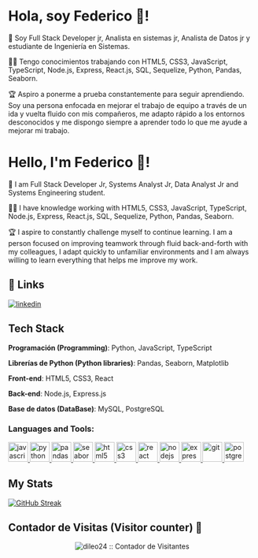 
# Hola, soy Federico 👋!

🚀 Soy Full Stack Developer jr, Analista en sistemas jr, Analista de Datos jr y estudiante de Ingeniería en Sistemas.

👨‍💻 Tengo conocimientos trabajando con HTML5, CSS3, JavaScript, TypeScript, Node.js, Express, React.js, SQL, Sequelize, Python, Pandas, Seaborn. 

🏆 Aspiro a ponerme a prueba constantemente para seguir aprendiendo. Soy una persona enfocada en mejorar el trabajo de equipo a través de un ida y vuelta fluido con mis compañeros, me adapto rápido a los entornos desconocidos y me dispongo siempre a aprender todo lo que me ayude a mejorar mi trabajo.


# Hello, I'm Federico 👋!

🚀 I am Full Stack Developer Jr, Systems Analyst Jr, Data Analyst Jr and Systems Engineering student.

👨‍💻 I have knowledge working with HTML5, CSS3, JavaScript, TypeScript, Node.js, Express, React.js, SQL, Sequelize, Python, Pandas, Seaborn.

🏆 I aspire to constantly challenge myself to continue learning. I am a person focused on improving teamwork through fluid back-and-forth with my colleagues, I adapt quickly to unfamiliar environments and I am always willing to learn everything that helps me improve my work.

## 🔗 Links
[![linkedin](https://img.shields.io/badge/linkedin-0A66C2?style=for-the-badge&logo=linkedin&logoColor=white)](https://www.linkedin.com/in/federico-gimenez01/)

## Tech Stack

**Programación (Programming)**: Python, JavaScript, TypeScript

**Librerías de Python (Python libraries)**: Pandas, Seaborn, Matplotlib

**Front-end**: HTML5, CSS3, React

**Back-end**: Node.js, Express.js

**Base de datos (DataBase)**: MySQL, PostgreSQL

<h3 align="left">Languages and Tools:</h3>
<p align="left">  <a href="https://developer.mozilla.org/en-US/docs/Web/JavaScript" target="_blank"> <img src="https://upload.wikimedia.org/wikipedia/commons/thumb/9/99/Unofficial_JavaScript_logo_2.svg/1024px-Unofficial_JavaScript_logo_2.svg.png" alt="javascript" width="40" height="40"/> </a> 
<a href="https://www.python.org/" target="_blank"> <img src="https://s3.dualstack.us-east-2.amazonaws.com/pythondotorg-assets/media/files/python-logo-only.svg" alt="python" width="40" height="40"/> </a>
<a href="https://pandas.pydata.org/" target="_blank"> <img src="https://github.com/pandas-dev/pandas/blob/main/web/pandas/static/img/pandas_secondary_white.svg" alt="pandas" width="40" height="40"/> </a>
<a href="https://seaborn.pydata.org/" target="_blank"> <img src="https://github.com/mwaskom/seaborn/blob/master/doc/_static/logo-mark-lightbg.png" alt="seaborn" width="40" height="40"/> </a>
<a href="https://www.w3.org/html/" target="_blank"> <img src="https://upload.wikimedia.org/wikipedia/commons/thumb/3/38/HTML5_Badge.svg/600px-HTML5_Badge.svg.png" alt="html5" width="40" height="40"/> </a>
<a href="https://www.w3schools.com/css/" target="_blank"> <img src="https://cdn4.iconfinder.com/data/icons/social-media-logos-6/512/121-css3-512.png" alt="css3" width="40" height="40"/> </a> 
<a href="https://reactjs.org/" target="_blank"> <img src="https://seeklogo.com/images/R/react-logo-7B3CE81517-seeklogo.com.png" alt="react" width="40" height="40"/> </a> 
<a href="https://nodejs.org" target="_blank"> <img src="https://cdn.pixabay.com/photo/2015/04/23/17/41/node-js-736399_960_720.png" alt="nodejs" height="40"/> </a>
<a href="https://expressjs.com" target="_blank"> <img src="https://i.cloudup.com/zfY6lL7eFa-3000x3000.png" alt="express" height="40"/> </a> 
<a href="https://git-scm.com/" target="_blank"> <img src="https://www.vectorlogo.zone/logos/git-scm/git-scm-icon.svg" alt="git" width="40" height="40"/> </a> 
<a href="https://www.postgresql.org" target="_blank"> <img src="https://upload.wikimedia.org/wikipedia/commons/thumb/2/29/Postgresql_elephant.svg/1200px-Postgresql_elephant.svg.png" alt="postgresql" width="40" height="40"/> </a> 

## My Stats
[![GitHub Streak](http://github-readme-streak-stats.herokuapp.com?user=fedegimenez&theme=highcontrast&hide_border=true&locale=es&date_format=M%20j%5B%2C%20Y%5D)](https://git.io/streak-stats)

  
 ## Contador de Visitas (Visitor counter) 👀 
<p align="center"><img src="https://profile-counter.glitch.me/{fedegimenez}/count.svg" alt="dileo24 :: Contador de Visitantes" /></p>
